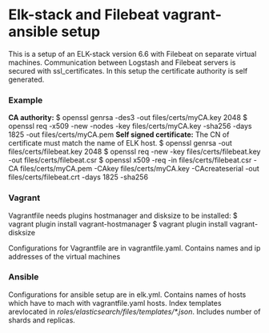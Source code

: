 # Elk-stack and Filebeat vagrant-ansible setup

This is a setup of an ELK-stack version 6.6 with Filebeat on separate virtual machines. Communication between Logstash and Filebeat servers is secured with ssl_certificates. In this setup the certificate authority is self generated.

### Example
**CA authority:**
$ openssl genrsa -des3 -out files/certs/myCA.key 2048
$ openssl req -x509 -new -nodes -key files/certs/myCA.key -sha256 -days 1825 -out files/certs/myCA.pem
**Self signed certificate:**
The CN of certificate must match the name of ELK host.
$ openssl genrsa -out files/certs/filebeat.key 2048
$ openssl req -new -key files/certs/filebeat.key -out files/certs/filebeat.csr
$ openssl x509 -req -in files/certs/filebeat.csr -CA files/certs/myCA.pem -CAkey files/certs/myCA.key -CAcreateserial -out files/certs/filebeat.crt -days 1825 -sha256

### Vagrant
Vagrantfile needs plugins hostmanager and disksize to be installed:
$ vagrant plugin install vagrant-hostmanager
$ vagrant plugin install vagrant-disksize

Configurations for Vagrantfile are in vagrantfile.yaml. Contains names and ip addresses of the virtual machines

### Ansible
  Configurations for ansible setup are in elk.yml. Contains names of hosts which have to mach with vagrantfile.yaml hosts.
  Index templates arevlocated in *roles/elasticsearch/files/templates/\*.json*. Includes number of shards and replicas.
